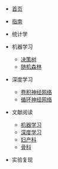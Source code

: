 <!-- docs/_sidebar.md -->

* [首页](/)
* [指南](guide)

* 统计学

* 机器学习
  * [决策树](02\决策树/)
  * [随机森林](02\随机森林/)


* 深度学习
  * [卷积神经网络](03\卷积神经网络/)
  * [循环神经网络](03\循环神经网络/)


* 文献阅读
  * [机器学习](04\机器学习/)
  * [深度学习](04\深度学习/)
  * [妇产科](04\妇产科/)
  * [骨科](04\骨科/)



* 实验复现

